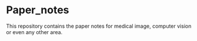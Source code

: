 # Paper_notes
This repository contains the paper notes for medical image, computer vision or even any other area.
